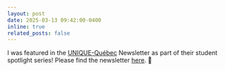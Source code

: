 ```yaml
---
layout: post
date: 2025-03-13 09:42:00-0400
inline: true
related_posts: false
---
```


I was featured in the [UNIQUE-Québec](https://www.unique.quebec) Newsletter as part of their student spotlight series! Please find the newsletter [here](https://drive.google.com/file/d/1QAUg3TwfB2ygj8cFpwZACkK-9L18Z75C/view?usp=sharing). 📰

